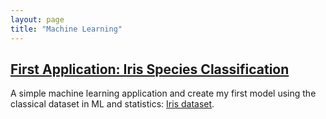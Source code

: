 ```yaml
---
layout: page
title: "Machine Learning"
---
```


## [First Application: Iris Species Classification](https://www.columbia.edu) ##
A simple machine learning application and create my first model using the classical dataset in ML and statistics: [Iris dataset](https://archive.ics.uci.edu/ml/datasets/iris).
